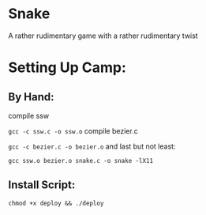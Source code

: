# Snake
A rather rudimentary game with a rather rudimentary twist

# Setting Up Camp:
  ## By Hand:
  compile ssw
  
  `gcc -c ssw.c -o ssw.o`
  compile bezier.c
  
  `gcc -c bezier.c -o bezier.o`
  and last but not least:
  
  `gcc ssw.o bezier.o snake.c -o snake -lX11`
  ## Install Script:
  `chmod +x deploy && ./deploy`
  
